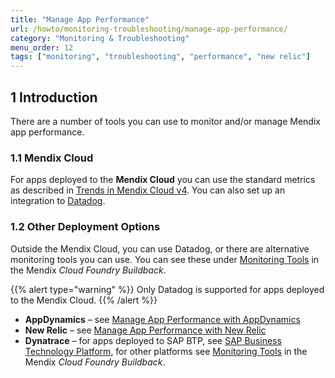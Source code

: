 ```yaml
---
title: "Manage App Performance"
url: /howto/monitoring-troubleshooting/manage-app-performance/
category: "Monitoring & Troubleshooting"
menu_order: 12
tags: ["monitoring", "troubleshooting", "performance", "new relic"]
---
```


## 1 Introduction

There are a number of tools you can use to monitor and/or manage Mendix app performance.

### 1.1 Mendix Cloud

For apps deployed to the **Mendix Cloud** you can use the standard metrics as described in [Trends in Mendix Cloud v4](/developerportal/operate/trends-v4). You can also set up an integration to [Datadog](/developerportal/operate/datadog-metrics).

### 1.2 Other Deployment Options

Outside the Mendix Cloud, you can use Datadog, or there are alternative monitoring tools you can use. You can see these under [Monitoring Tools](https://github.com/mendix/cf-mendix-buildpack#monitoring-tools) in the Mendix *Cloud Foundry Buildback*.

{{% alert type="warning" %}}
Only Datadog is supported for apps deployed to the Mendix Cloud.
{{% /alert %}}

* **AppDynamics** – see [Manage App Performance with AppDynamics](manage-app-performance-with-appdynamics)
* **New Relic** – see [Manage App Performance with New Relic](manage-app-performance-with-new-relic)
* **Dynatrace** – for apps deployed to SAP BTP, see [SAP Business Technology Platform](/developerportal/deploy/sap-cloud-platform#runtime-tab), for other platforms see [Monitoring Tools](https://github.com/mendix/cf-mendix-buildpack#monitoring-tools) in the Mendix *Cloud Foundry Buildback*.
